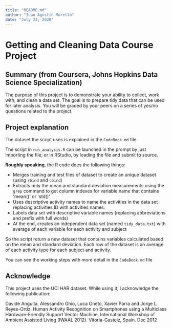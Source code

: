 ```yaml
---
title: "README.md"
author: "Juan Agustín Morello"
date: "July 23, 2020"
---
```


# Getting and Cleaning Data Course Project

## Summary (from Coursera, Johns Hopkins Data Science Specialization)

The purpose of this project is to demonstrate your ability to collect, work with, and clean a data set. The goal is to prepare tidy data that can be used for later analysis. You will be graded by your peers on a series of yes/no questions related to the project.

## Project explanation

The dataset the script uses is explained in the `CodeBook.md` file.

The script in `run_analysis.R` can be launched in the prompt by just importing the file; or in RStudio, by loading the file and submit to source.

**Roughly speaking**, the R code does the following things:

* Merges training and test files of dataset to create an unique dataset (using `rbind` and `cbind`)
* Extracts only the mean and standard deviation measurements using the `grep` command to get column indexes for variable name that contains 'mean()' or 'std()'
* Uses descriptive activity names to name the activities in the data set replacing activities ID with activities names.
* Labels data set with descriptive variable names (replacing abbreviations and prefix with full words)
* At the end, creates an independent data set (named `tidy_data.txt`) with average of each variable for each activity and subject

So the script return a new dataset that contains variables calculated based on the mean and standard deviation. 
Each row of the dataset is an average of each activity type for each subject and activity.

You can see the working steps with more detail in the `CodeBook.md` file

## Acknowledge

This project uses the UCI HAR dataset. While using it, I acknowledge the following publication:

Davide Anguita, Alessandro Ghio, Luca Oneto, Xavier Parra and Jorge L. Reyes-Ortiz. Human Activity Recognition on Smartphones  using a Multiclass Hardware-Friendly Support Vector Machine. International Workshop of Ambient Assisted Living (IWAAL 2012). Vitoria-Gasteiz, Spain. Dec 2012
